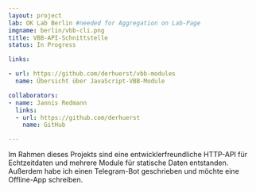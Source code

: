 ```yaml
---
layout: project
lab: OK Lab Berlin #needed for Aggregation on Lab-Page
imgname: berlin/vbb-cli.png
title: VBB-API-Schnittstelle
status: In Progress

links:

- url: https://github.com/derhuerst/vbb-modules
  name: Übersicht über JavaScript-VBB-Module

collaborators:
- name: Jannis Redmann
  links:
  - url: https://github.com/derhuerst
    name: GitHub

---
```


Im Rahmen dieses Projekts sind eine entwicklerfreundliche HTTP-API für Echtzeitdaten und mehrere Module für statische Daten entstanden. Außerdem habe ich einen Telegram-Bot geschrieben und möchte eine Offline-App schreiben.
